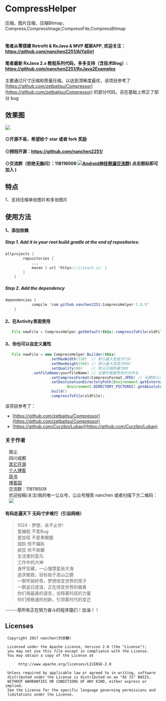 # CompressHelper
压缩，图片压缩，压缩Bitmap，Compress,CompressImage,CompressFile,CompressBitmap<br><br>

#### 笔者从零搭建 Retrofit & RxJava & MVP 框架APP, 欢迎关注：https://github.com/nanchen2251/AiYaGirl
#### 笔者最新 RxJava 2.x 教程系列代码，多多支持（含技术Blog）: https://github.com/nanchen2251/RxJava2Examples


主要通过尺寸压缩和质量压缩，以达到清晰度最优，该项目参考了 [https://github.com/zetbaitsu/Compressor](https://github.com/zetbaitsu/Compressor) 的部分代码，且在基础上修正了部分 bug
## 效果图<br>
![](https://github.com/nanchen2251/CompressHelper/blob/master/111.png)

#### ⊙开源不易，希望给个 star 或者 fork 奖励
#### ⊙拥抱开源：https://github.com/nanchen2251/
#### ⊙交流群（拒绝无脑问）：118116509 <a target="_blank" href="//shang.qq.com/wpa/qunwpa?idkey=e6ad4af66393684e1d0c9441403b049d2d5670ec0ce9f72150e694cbb7c16b0a"><img border="0" src="http://pub.idqqimg.com/wpa/images/group.png" alt="Android神技侧漏交流群" title="Android神技侧漏交流群"></a>( 点击图标即可加入 )<br>

## 特点
  1、支持压缩单张图片和多张图片<br>
## 使用方法
#### 1、添加依赖<br>
##### Step 1. Add it in your root build.gradle at the end of repositories:
```java
allprojects {
		repositories {
			...
			maven { url 'https://jitpack.io' }
		}
	}
```
##### Step 2. Add the dependency
```java
dependencies {
	        compile 'com.github.nanchen2251:CompressHelper:1.0.5'
	}
```
#### 2、在Activity里面使用<br>
```java
   File newFile = CompressHelper.getDefault(this).compressToFile(oldFile);
```
#### 3、你也可以自定义属性
```java
   File newFile = new CompressHelper.Builder(this)
                    .setMaxWidth(720)  // 默认最大宽度为720
                    .setMaxHeight(960) // 默认最大高度为960
                    .setQuality(80)    // 默认压缩质量为80
		    .setFileName(yourFileName) // 设置你需要修改的文件名
                    .setCompressFormat(CompressFormat.JPEG) // 设置默认压缩为jpg格式
                    .setDestinationDirectoryPath(Environment.getExternalStoragePublicDirectory(
                            Environment.DIRECTORY_PICTURES).getAbsolutePath())
                    .build()
                    .compressToFile(oldFile);
```
该项目参考了：

* [https://github.com/zetbaitsu/Compressor](https://github.com/zetbaitsu/Compressor) 
* [https://github.com/Curzibn/Luban](https://github.com/Curzibn/Luban)

### 关于作者
    南尘<br>
    四川成都<br>
    [其它开源](https://github.com/nanchen2251/)<br>
    [个人博客](https://nanchen2251.github.io/)<br>
    [简书](http://www.jianshu.com/u/f690947ed5a6)<br>
    [博客园](http://www.cnblogs.com/liushilin/)<br>
    交流群：118116509<br>
    欢迎投稿(关注)我的唯一公众号，公众号搜索 nanchen 或者扫描下方二维码：<br>
    ![](http://images2015.cnblogs.com/blog/845964/201707/845964-20170718083641599-1963842541.jpg)


#### 有码走遍天下 无码寸步难行（引自网络）

> 1024 - 梦想，永不止步!  
爱编程 不爱Bug  
爱加班 不爱黑眼圈  
固执 但不偏执  
疯狂 但不疯癫  
生活里的菜鸟  
工作中的大神  
身怀宝藏，一心憧憬星辰大海  
追求极致，目标始于高山之巅  
一群怀揣好奇，梦想改变世界的孩子  
一群追日逐浪，正在改变世界的极客  
你们用最美的语言，诠释着科技的力量  
你们用极速的创新，引领着时代的变迁  
  
------至所有正在努力奋斗的程序猿们！加油！！  
    
## Licenses
```
 Copyright 2017 nanchen(刘世麟)

 Licensed under the Apache License, Version 2.0 (the "License");
 you may not use this file except in compliance with the License.
 You may obtain a copy of the License at

      http://www.apache.org/licenses/LICENSE-2.0

 Unless required by applicable law or agreed to in writing, software
 distributed under the License is distributed on an "AS IS" BASIS,
 WITHOUT WARRANTIES OR CONDITIONS OF ANY KIND, either express or implied.
 See the License for the specific language governing permissions and
 limitations under the License.
```
